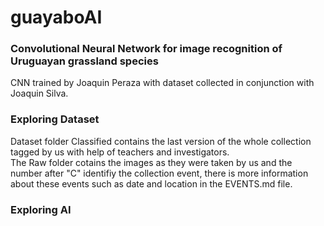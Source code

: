 # guayaboAI   

### Convolutional Neural Network for image recognition of Uruguayan grassland species   

CNN trained by Joaquin Peraza with dataset collected in conjunction with Joaquin Silva.

### Exploring Dataset   

Dataset folder Classified contains the last version of the whole collection tagged by us with help of teachers and investigators.   
The Raw folder cotains the images as they were taken by us and the number after "C" identifiy the collection event, there is more information about these events such as date and location in the EVENTS.md file.  

### Exploring AI

